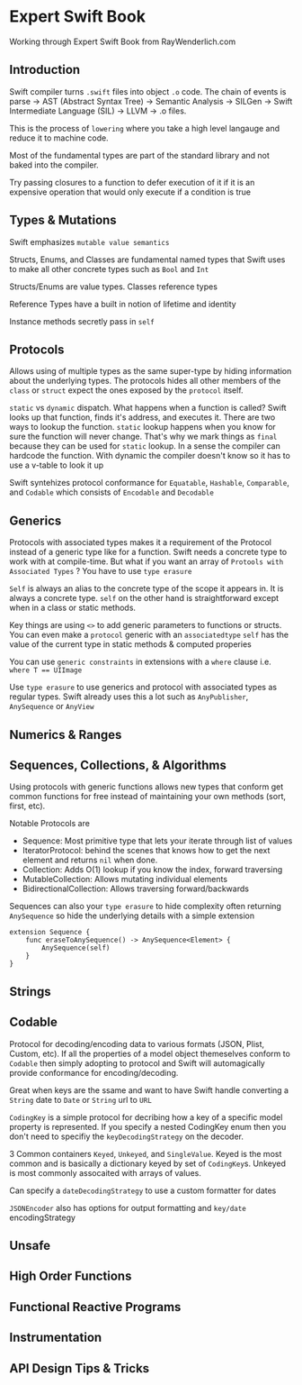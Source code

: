 # Expert Swift Book

Working through Expert Swift Book from RayWenderlich.com

## Introduction

Swift compiler turns `.swift` files into object `.o` code. The chain of events is parse -> AST (Abstract Syntax Tree) -> Semantic Analysis -> SILGen -> Swift Intermediate Language (SIL) -> LLVM -> .o files.

This is the process of `lowering` where you take a high level langauge and reduce it to machine code.

Most of the fundamental types are part of the standard library and not baked into the compiler.

Try passing closures to a function to defer execution of it if it is an expensive operation that would only execute if a condition is true

## Types & Mutations

Swift emphasizes `mutable value semantics` 

Structs, Enums, and Classes are fundamental named types that Swift uses to make all other concrete types such as `Bool` and `Int`

Structs/Enums are value types. Classes reference types

Reference Types have a built in notion of lifetime and identity

Instance methods secretly pass in `self`

## Protocols

Allows using of multiple types as the same super-type by hiding information about the underlying types. The protocols hides all other members of the `class` or `struct` expect the ones exposed by the `protocol` itself.

`static` vs `dynamic` dispatch. What happens when a function is called? Swift looks up that function, finds it's address, and executes it. There are two ways to lookup the function. `static` lookup happens when you know for sure the function will never change. That's why we mark things as `final` because they can be used for `static` lookup. In a sense the compiler can hardcode the function. With dynamic the compiler doesn't know so it has to use a v-table to look it up

Swift syntehizes protocol conformance for `Equatable`, `Hashable`, `Comparable`, and `Codable` which consists of `Encodable` and `Decodable`

## Generics

Protocols with associated types makes it a requirement of the Protocol instead of a generic type like for a function. Swift needs a concrete type to work with at compile-time. But what if you want an array of `Protools with Associated Types` ? You have to use `type erasure`

`Self` is always an alias to the concrete type of the scope it appears in. It is always a concrete type. `self` on the other hand is straightforward except when in a class or static methods.

Key things are using `<>` to add generic parameters to functions or structs. You can even make a `protocol` generic with an `associatedtype`
`self` has the value of the current type in static methods & computed properies

You can use `generic constraints` in extensions with a `where` clause i.e. `where T == UIImage`

Use `type erasure` to use generics and protocol with associated types as regular types. Swift already uses this a lot such as `AnyPublisher`, `AnySequence` or `AnyView`

## Numerics & Ranges

## Sequences, Collections, & Algorithms

Using protocols with generic functions allows new types that conform get common functions for free instead of maintaining your own methods (sort, first, etc).

Notable Protocols are

- Sequence: Most primitive type that lets your iterate through list of  values
- IteratorProtocol: behind the scenes that knows how to get the next element and returns `nil` when done.
- Collection: Adds O(1) lookup if you know the index, forward traversing
- MutableCollection: Allows mutating individual elements
- BidirectionalCollection: Allows traversing forward/backwards

Sequences can also your `type erasure` to hide complexity often returning `AnySequence` so hide the underlying details with a simple extension

```
extension Sequence {
    func eraseToAnySequence() -> AnySequence<Element> {
        AnySequence(self)
    }
}
```

## Strings

## Codable

Protocol for decoding/encoding data to various formats (JSON, Plist, Custom, etc). If all the properties of a model object themeselves conform to `Codable` then simply adopting to protocol and Swift will automagically provide conformance for encoding/decoding.

Great when keys are the ssame and want to have Swift handle converting a `String` date to `Date` or `String` url to `URL`

`CodingKey` is a simple protocol for decribing how a key of a specific model property is represented. If you specify a nested CodingKey enum then you don't need to specifiy the `keyDecodingStrategy` on the decoder.

3 Common containers `Keyed`, `Unkeyed`, and `SingleValue`. Keyed is the most common and is basically a dictionary keyed by set of `CodingKey`s. Unkeyed is most commonly assocaited with arrays of values.

Can specify a `dateDecodingStrategy` to use a custom formatter for dates

`JSONEncoder` also has options for output formatting and `key/date` encodingStrategy
## Unsafe

## High Order Functions

## Functional Reactive Programs

## Instrumentation

## API Design Tips & Tricks